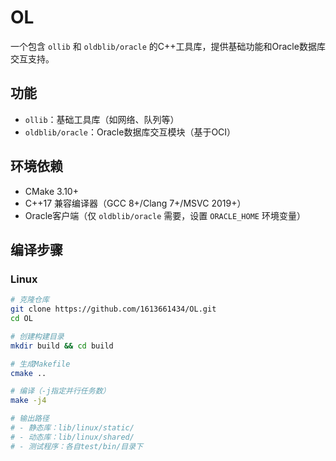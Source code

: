 # OL

一个包含 `ollib` 和 `oldblib/oracle` 的C++工具库，提供基础功能和Oracle数据库交互支持。

## 功能

- `ollib`：基础工具库（如网络、队列等）
- `oldblib/oracle`：Oracle数据库交互模块（基于OCI）

## 环境依赖

- CMake 3.10+
- C++17 兼容编译器（GCC 8+/Clang 7+/MSVC 2019+）
- Oracle客户端（仅 `oldblib/oracle` 需要，设置 `ORACLE_HOME` 环境变量）

## 编译步骤

### Linux

```bash
# 克隆仓库
git clone https://github.com/1613661434/OL.git
cd OL

# 创建构建目录
mkdir build && cd build

# 生成Makefile
cmake ..

# 编译（-j指定并行任务数）
make -j4

# 输出路径
# - 静态库：lib/linux/static/
# - 动态库：lib/linux/shared/
# - 测试程序：各自test/bin/目录下
